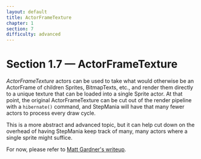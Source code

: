 ```yaml
---
layout: default
title: ActorFrameTexture
chapter: 1
section: 7
difficulty: advanced
---
```


# Section 1.7 &mdash; ActorFrameTexture

*ActorFrameTexture* actors can be used to take what would otherwise be an ActorFrame of children Sprites, BitmapTexts, etc., and render them directly to a unique texture that can be loaded into a single Sprite actor.  At that point, the original ActorFrameTexture can be cut out of the render pipeline with a `hibernate()` command, and StepMania will have that many fewer actors to process every draw cycle.

This is a more abstract and advanced topic, but it can help cut down on the overhead of having StepMania keep track of many, many actors where a single sprite might suffice.

For now, please refer to [Matt Gardner's writeup](https://github.com/stepmania/stepmania/blob/master/Docs/Themerdocs/Examples/Example_Actors/ActorFrameTexture.lua).